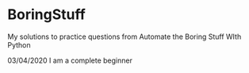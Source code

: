 # BoringStuff
My solutions to practice questions from Automate the Boring Stuff WIth Python

03/04/2020 I am a complete beginner
